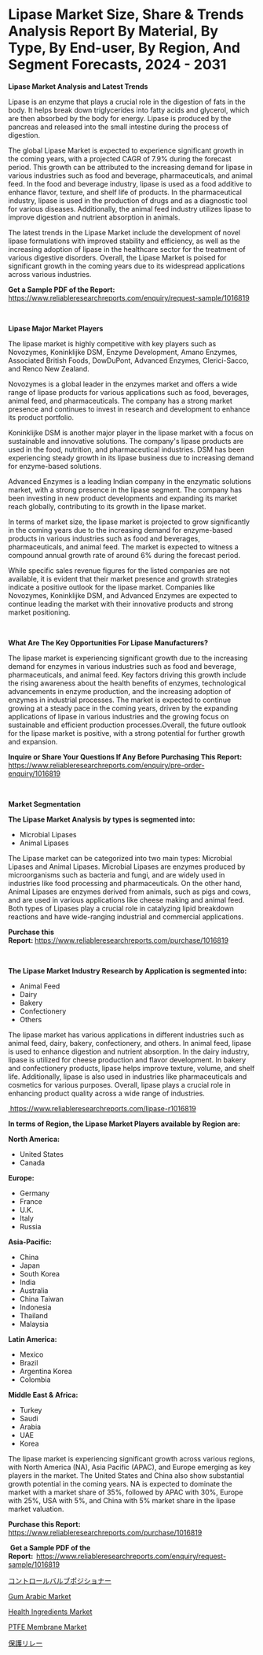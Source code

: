 <p><h1>Lipase Market Size, Share & Trends Analysis Report By Material, By Type, By End-user, By Region, And Segment Forecasts, 2024 - 2031</h1></p><p><strong>Lipase Market Analysis and Latest Trends</strong></p>
<p><p>Lipase is an enzyme that plays a crucial role in the digestion of fats in the body. It helps break down triglycerides into fatty acids and glycerol, which are then absorbed by the body for energy. Lipase is produced by the pancreas and released into the small intestine during the process of digestion.</p><p>The global Lipase Market is expected to experience significant growth in the coming years, with a projected CAGR of 7.9% during the forecast period. This growth can be attributed to the increasing demand for lipase in various industries such as food and beverage, pharmaceuticals, and animal feed. In the food and beverage industry, lipase is used as a food additive to enhance flavor, texture, and shelf life of products. In the pharmaceutical industry, lipase is used in the production of drugs and as a diagnostic tool for various diseases. Additionally, the animal feed industry utilizes lipase to improve digestion and nutrient absorption in animals.</p><p>The latest trends in the Lipase Market include the development of novel lipase formulations with improved stability and efficiency, as well as the increasing adoption of lipase in the healthcare sector for the treatment of various digestive disorders. Overall, the Lipase Market is poised for significant growth in the coming years due to its widespread applications across various industries.</p></p>
<p><strong>Get a Sample PDF of the Report:&nbsp;</strong> <a href="https://www.reliableresearchreports.com/enquiry/request-sample/1016819">https://www.reliableresearchreports.com/enquiry/request-sample/1016819</a></p>
<p>&nbsp;</p>
<p><strong>Lipase Major Market Players</strong></p>
<p><p>The lipase market is highly competitive with key players such as Novozymes, Koninklijke DSM, Enzyme Development, Amano Enzymes, Associated British Foods, DowDuPont, Advanced Enzymes, Clerici-Sacco, and Renco New Zealand. </p><p>Novozymes is a global leader in the enzymes market and offers a wide range of lipase products for various applications such as food, beverages, animal feed, and pharmaceuticals. The company has a strong market presence and continues to invest in research and development to enhance its product portfolio.</p><p>Koninklijke DSM is another major player in the lipase market with a focus on sustainable and innovative solutions. The company's lipase products are used in the food, nutrition, and pharmaceutical industries. DSM has been experiencing steady growth in its lipase business due to increasing demand for enzyme-based solutions.</p><p>Advanced Enzymes is a leading Indian company in the enzymatic solutions market, with a strong presence in the lipase segment. The company has been investing in new product developments and expanding its market reach globally, contributing to its growth in the lipase market.</p><p>In terms of market size, the lipase market is projected to grow significantly in the coming years due to the increasing demand for enzyme-based products in various industries such as food and beverages, pharmaceuticals, and animal feed. The market is expected to witness a compound annual growth rate of around 6% during the forecast period.</p><p>While specific sales revenue figures for the listed companies are not available, it is evident that their market presence and growth strategies indicate a positive outlook for the lipase market. Companies like Novozymes, Koninklijke DSM, and Advanced Enzymes are expected to continue leading the market with their innovative products and strong market positioning.</p></p>
<p>&nbsp;</p>
<p><strong>What Are The Key Opportunities For Lipase Manufacturers?</strong></p>
<p><p>The lipase market is experiencing significant growth due to the increasing demand for enzymes in various industries such as food and beverage, pharmaceuticals, and animal feed. Key factors driving this growth include the rising awareness about the health benefits of enzymes, technological advancements in enzyme production, and the increasing adoption of enzymes in industrial processes. The market is expected to continue growing at a steady pace in the coming years, driven by the expanding applications of lipase in various industries and the growing focus on sustainable and efficient production processes.Overall, the future outlook for the lipase market is positive, with a strong potential for further growth and expansion.</p></p>
<p><strong>Inquire or Share Your Questions If Any Before Purchasing This Report:</strong> <a href="https://www.reliableresearchreports.com/enquiry/pre-order-enquiry/1016819">https://www.reliableresearchreports.com/enquiry/pre-order-enquiry/1016819</a></p>
<p>&nbsp;</p>
<p><strong>Market Segmentation</strong></p>
<p><strong>The Lipase Market Analysis by types is segmented into:</strong></p>
<p><ul><li>Microbial Lipases</li><li>Animal Lipases</li></ul></p>
<p><p>The Lipase market can be categorized into two main types: Microbial Lipases and Animal Lipases. Microbial Lipases are enzymes produced by microorganisms such as bacteria and fungi, and are widely used in industries like food processing and pharmaceuticals. On the other hand, Animal Lipases are enzymes derived from animals, such as pigs and cows, and are used in various applications like cheese making and animal feed. Both types of Lipases play a crucial role in catalyzing lipid breakdown reactions and have wide-ranging industrial and commercial applications.</p></p>
<p><strong>Purchase this Report:&nbsp;</strong><a href="https://www.reliableresearchreports.com/purchase/1016819">https://www.reliableresearchreports.com/purchase/1016819</a></p>
<p>&nbsp;</p>
<p><strong>The Lipase Market Industry Research by Application is segmented into:</strong></p>
<p><ul><li>Animal Feed</li><li>Dairy</li><li>Bakery</li><li>Confectionery</li><li>Others</li></ul></p>
<p><p>The lipase market has various applications in different industries such as animal feed, dairy, bakery, confectionery, and others. In animal feed, lipase is used to enhance digestion and nutrient absorption. In the dairy industry, lipase is utilized for cheese production and flavor development. In bakery and confectionery products, lipase helps improve texture, volume, and shelf life. Additionally, lipase is also used in industries like pharmaceuticals and cosmetics for various purposes. Overall, lipase plays a crucial role in enhancing product quality across a wide range of industries.</p></p>
<p><a href="https://www.reliableresearchreports.com/lipase-r1016819">&nbsp;https://www.reliableresearchreports.com/lipase-r1016819</a></p>
<p><strong>In terms of Region, the Lipase Market Players available by Region are:</strong></p>
<p>
    <p> <strong> North America: </strong>
        <ul>
            <li>United States</li>
            <li>Canada</li>
        </ul>
        </p> 
    <p> <strong> Europe: </strong>
        <ul>
            <li>Germany</li>
            <li>France</li>
            <li>U.K.</li>
            <li>Italy</li>
            <li>Russia</li>
        </ul>
        </p> 
    <p> <strong> Asia-Pacific: </strong>
        <ul>
            <li>China</li>
            <li>Japan</li>
            <li>South Korea</li>
            <li>India</li>
            <li>Australia</li>
            <li>China Taiwan</li>
            <li>Indonesia</li>
            <li>Thailand</li>
            <li>Malaysia</li>
        </ul>
        </p> 
    <p> <strong> Latin America: </strong>
        <ul>
            <li>Mexico</li>
            <li>Brazil</li>
            <li>Argentina Korea</li>
            <li>Colombia</li>
        </ul>
        </p> 
    <p> <strong> Middle East & Africa: </strong>
        <ul>
            <li>Turkey</li>
            <li>Saudi</li>
            <li>Arabia</li>
            <li>UAE</li>
            <li>Korea</li>
        </ul>
    </p>
    </p>
<p><p>The lipase market is experiencing significant growth across various regions, with North America (NA), Asia Pacific (APAC), and Europe emerging as key players in the market. The United States and China also show substantial growth potential in the coming years. NA is expected to dominate the market with a market share of 35%, followed by APAC with 30%, Europe with 25%, USA with 5%, and China with 5% market share in the lipase market valuation.</p></p>
<p><strong>Purchase this Report: </strong><a href="https://www.reliableresearchreports.com/purchase/1016819">https://www.reliableresearchreports.com/purchase/1016819</a></p>
<p>&nbsp;<strong>Get a Sample PDF of the Report:&nbsp;&nbsp;</strong><a href="https://www.reliableresearchreports.com/enquiry/request-sample/1016819">https://www.reliableresearchreports.com/enquiry/request-sample/1016819</a></p>
<p><strong></strong></p>
<p><p><a href="https://github.com/nxboeu02965442/Market-Research-Report-List-1/blob/main/339958919370.md">コントロールバルブポジショナー</a></p><p><a href="https://github.com/jaidynmorantestelletmjzya/Market-Research-Report-List-2/blob/main/gum-arabic-market.md">Gum Arabic Market</a></p><p><a href="https://github.com/ruddyyedelwadw/Market-Research-Report-List-1/blob/main/health-ingredients-market.md">Health Ingredients Market</a></p><p><a href="https://issuu.com/reportprime-2/docs/ptfe-membrane-market-size-2030.pptx">PTFE Membrane Market</a></p><p><a href="https://github.com/moulafa/Market-Research-Report-List-1/blob/main/125539519371.md">保護リレー</a></p></p>